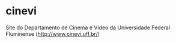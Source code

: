 # cinevi
Site do Departamento de Cinema e Vídeo da Universidade Federal Fluminense (http://www.cinevi.uff.br/)
